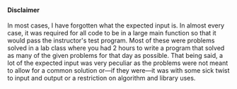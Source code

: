 #### Disclaimer
In most cases, I have forgotten what the expected input is. In almost every case, it was required for all code to be in a large main function so that it would pass the instructor's test program. Most of these were problems solved in a lab class where you had 2 hours to write a program that solved as many of the given problems for that day as possible. That being said, a lot of the expected input was very peculiar as the problems were not meant to allow for a common solution or—if they were—it was with some sick twist to input and output or a restriction on algorithm and library uses.
